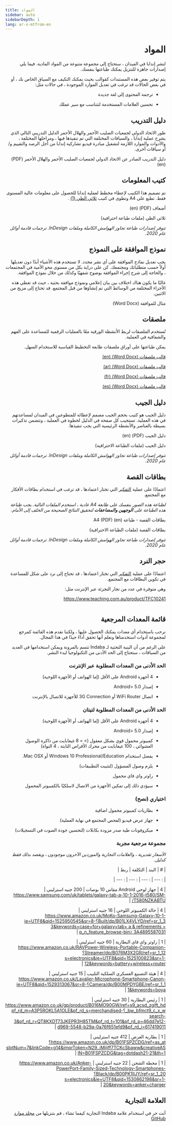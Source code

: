 ```yaml
---
title: المواد
sidebar: auto
sidebarDepth: 1
lang: ar-x-mtfrom-en
---
```

<h1 style=";text-align:right;direction:rtl"> المواد </h1> 

<Leader> 

<p style=";text-align:right;direction:rtl"> لنشر إندابا في الميدان ، ستحتاج إلى مجموعة متنوعة من المواد المادية. فيما يلي إصدارات جاهزة للتنزيل يمكنك طباعتها بنفسك. </p> 


<p style=";text-align:right;direction:rtl"> يتم توفير بعض هذه المستندات كقوالب بحيث يمكنك التكيف مع السياق الخاص بك ، أو في بعض الحالات قد ترغب في تعديل الموارد الموجودة ، في حالات مثل: </p> 

<ul style=";text-align:right;direction:rtl"><li style=";text-align:right;direction:rtl"> ترجمة المحتوى إلى لغة جديدة </li></ul> 
<ul style=";text-align:right;direction:rtl"><li style=";text-align:right;direction:rtl"> تحسين العلامات المستخدمة لتتناسب مع سير عملك </li></ul> 

</Leader> 

<h2 style=";text-align:right;direction:rtl"> دليل التدريب </h2> 

<p style=";text-align:right;direction:rtl"> طور الاتحاد الدولي لجمعيات الصليب الأحمر والهلال الأحمر الدليل التدريبي التالي الذي يشرح عملية إندابا ، والسياقات المختلفة التي تم تنفيذها فيها ، ومراحلها المختلفة ، والأدوات والموارد اللازمة لتشغيل مبادرة فيديو تشاركية إندابا من أجل الرصد والتقييم و/أو سياقات أخرى. </p> 

<p style=";text-align:right;direction:rtl"><RedCross example="false" href="https://github.com/our-story-media/ourstory-resources/raw/master/field-materials/manual/ifrc-manual.pdf"> دليل التدريب الصادر عن الاتحاد الدولي لجمعيات الصليب الأحمر والهلال الأحمر (PDF) (en) </RedCross></p> 

<h2 style=";text-align:right;direction:rtl"> كتيب المعلومات </h2> 

<p style=";text-align:right;direction:rtl"> تم تصميم هذا الكتيب لإعطاء مخطط لعملية إندابا للحصول على معلومات عالية المستوى فقط. تطبع على A4 وتطوى في كتيب <a href="https://en.wikipedia.org/wiki/Brochure#/media/File:Folding.svg">ثلاثي الطي (1)</a> . </p> 

<p style=";text-align:right;direction:rtl"><DownloadLink type="danger" url="https://github.com/our-story-media/ourstory-resources/raw/master/field-materials/booklet/brochure-en.pdf"> أضعاف (PDF) (en) </DownloadLink></p> 

<p style=";text-align:right;direction:rtl"><DownloadLink  url="https://github.com/our-story-media/ourstory-resources/tree/master/field-materials/booklet/"> ثلاثي الطي (ملفات طباعة احترافية) </DownloadLink></p> 

<p style=";text-align:right;direction:rtl"> <em>تتوفر إصدارات طباعة تجاوز الهوامش الكاملة وملفات InDesign. ترجمات قادمة أوائل عام 2020.</em> </p> 

<!-- <el-dropdown split-button type="danger"><a href="https://github.com/our-story-media/ourstory-resources/blob/master/field-materials/booklet/brochure-en.pdf">Information Pamphlet (PDF) (en)</a> --> 
<!-- <el-dropdown-menu slot="dropdown"> --> 
<!-- <el-dropdown-item><a href="https://github.com/our-story-media/ourstory-resources/blob/master/field-materials/booklet/brochure-en.pdf">Information Pamphlet (ar)</a></el-dropdown-item> --> 
<!-- <el-dropdown-item><a href="https://github.com/our-story-media/ourstory-resources/blob/master/materials/booklet/brochure-fr.pdf">Information Pamphlet (fr)</a></el-dropdown-item> --> 
<!-- <el-dropdown-item><a href="https://github.com/our-story-media/ourstory-resources/blob/master/materials/booklet/brochure-es.pdf">Information Pamphlet (es)</a></el-dropdown-item> --> 
<!-- </el-dropdown-menu> --> 
<!-- </el-dropdown> --> 


<!-- <DownloadLink url="https://github.com/our-story-media/ourstory-resources/tree/master/branding/booklet/">InDesign Files</DownloadLink> --> 

<!-- COMING SOON --> 

<h2 style=";text-align:right;direction:rtl"> نموذج الموافقة على النموذج </h2> 

<p style=";text-align:right;direction:rtl"> يجب تعديل نماذج الموافقة على أي نشر محدد. لا تستخدم هذه الأشياء أبدًا دون تعديلها أولاً حسب متطلباتك ومجتمعك. كن على دراية بكل من مستوى محو الأمية في المجتمعات ، والحاجة إلى شرح إجراء الموافقة بوضوح شفهيًا وكذلك من خلال نموذج الموافقة. </p> 

<p style=";text-align:right;direction:rtl"> غالبًا ما يكون هناك اختلاف بين <span class="code">بيان إعلامي ونموذج</span> <span class="code">موافقة بحثية</span> ، حيث قد تغطي هذه الأجزاء المختلفة من الوسائط التي تم إنشاؤها من قبل المجتمع. قد تحتاج إلى مزيج من الاثنين. </p> 

<p style=";text-align:right;direction:rtl"><DownloadLink type="danger" url="https://github.com/our-story-media/ourstory-resources/raw/master/field-materials/consent/consent-template.docx"> مثال للموافقة (Word Docx) </DownloadLink></p> 

<h2 style=";text-align:right;direction:rtl"> ملصقات </h2> 

<p style=";text-align:right;direction:rtl"> تُستخدم الملصقات لربط الأنشطة الورقية معًا بالعمليات الرقمية للمساعدة على الفهم والشفافية في العملية. </p> 

<p style=";text-align:right;direction:rtl"> يمكن طباعتها على أوراق ملصقات طابعة التخطيط القياسية للاستخدام السهل. </p> 

<!-- <DownloadLink type="danger" url="//stickers.pdf">Stickers PDF</DownloadLink> --> 

<p style=";text-align:right;direction:rtl"><el-dropdown split-button type="danger"> <a href="https://github.com/our-story-media/ourstory-resources/raw/master/field-materials/stickers/L7163-oecd-stickers-template-en.docx">قالب ملصقات (Word Docx) (en)</a> </p> 
<el-dropdown-menu slot="dropdown"> 
<p style=";text-align:right;direction:rtl"><el-dropdown-item> <a href="https://github.com/our-story-media/ourstory-resources/raw/master/field-materials/stickers/L7163-oecd-stickers-template-ar.docx">قالب ملصقات (Word Docx) (ar)</a> </el-dropdown-item></p> 
<p style=";text-align:right;direction:rtl"><el-dropdown-item> <a href="https://github.com/our-story-media/ourstory-resources/raw/master/field-materials/stickers/L7163-oecd-stickers-template-fr.docx">قالب ملصقات (Word Docx) (fr)</a> </el-dropdown-item></p> 
<p style=";text-align:right;direction:rtl"><el-dropdown-item> <a href="https://github.com/our-story-media/ourstory-resources/raw/master/field-materials/stickers/L7163-oecd-stickers-template-es.docx">قالب ملصقات (Word Docx) (es)</a> </el-dropdown-item></p> 
</el-dropdown-menu> 
</el-dropdown> 

<h2 style=";text-align:right;direction:rtl"> دليل الجيب </h2> 

<p style=";text-align:right;direction:rtl"> دليل الجيب هو كتيب بحجم الجيب مصمم لإعطائه للمتطوعين في الميدان لمساعدتهم في هذه العملية. تستجيب كل صفحة في الدليل لخطوة في العملية ، وتتضمن تذكيرات بسيطة بالعناصر والأنشطة الرئيسية التي يجب تنفيذها. </p> 


<p style=";text-align:right;direction:rtl"><DownloadLink type="danger" url="https://github.com/our-story-media/ourstory-resources/raw/master/field-materials/field-guide/field-guide-selfprint-en.pdf"> دليل الجيب (PDF) (en) </DownloadLink></p> 

<p style=";text-align:right;direction:rtl"><DownloadLink  url="https://github.com/our-story-media/ourstory-resources/tree/master/field-materials/field-guide/"> دليل الجيب (ملفات الطباعة الاحترافية) </DownloadLink></p> 

<p style=";text-align:right;direction:rtl"> <em>تتوفر إصدارات طباعة تجاوز الهوامش الكاملة وملفات InDesign. ترجمات قادمة أوائل عام 2020.</em> </p> 

<h2 style=";text-align:right;direction:rtl"> بطاقات القصة </h2> 

<p style=";text-align:right;direction:rtl"> اعتمادًا على عملية <a href="/ar/guide/ideation/">التفكير</a> التي تختار اعتمادها ، قد ترغب في استخدام بطاقات الأفكار مع المجتمع. </p> 

<p style=";text-align:right;direction:rtl"> <em>لطباعة هذه الصور بنفسك على طابعة A4 عادية ، استخدم الملفات التالية. يجب طباعة هذه الطباعة على <strong>الوجهين</strong> <strong>والمضاعفات</strong> لتحقيق النتائج الصحيحة من الخلف إلى الأمام.</em> </p> 

<p style=";text-align:right;direction:rtl"><DownloadLink type="danger" url="https://github.com/our-story-media/ourstory-resources/raw/master/field-materials/story-cards/print-yourself/storycards-selfprint-en.pdf"> بطاقات القصة - طباعة A4 (PDF) (en) </DownloadLink></p> 

<p style=";text-align:right;direction:rtl"><DownloadLink  url="https://github.com/our-story-media/ourstory-resources/tree/master/field-materials/story-cards/print-professional"> بطاقات القصة (ملفات الطباعة الاحترافية) </DownloadLink></p> 

<p style=";text-align:right;direction:rtl"> <em>تتوفر إصدارات طباعة تجاوز الهوامش الكاملة وملفات InDesign. ترجمات قادمة أوائل عام 2020.</em> </p> 


<!-- *To send to a printer to get professionally printed playing cards, use the following:* --> 

<!-- <el-dropdown split-button type="danger"> <a href="https://github.com/our-story-media/ourstory-resources/raw/master/field-materials/story-cards/print-professional/storycards-marks-en.pdf">طباعة بطاقات العلامات (PDF) (en)</a> 
<el-dropdown-menu slot="dropdown"> 
<p style=";text-align:right;direction:rtl"><el-dropdown-item> <a href="https://github.com/our-story-media/ourstory-resources/raw/master/field-materials/story-cards/print-professional/storycards-marks-ar.pdf">طباعة بطاقات العلامات (PDF) (ar)</a> </el-dropdown-item></p> 
<p style=";text-align:right;direction:rtl"><el-dropdown-item> <a href="https://github.com/our-story-media/ourstory-resources/raw/master/field-materials/story-cards/print-professional/storycards-marks-fr.pdf">طباعة بطاقات العلامات (PDF) (fr)</a> </el-dropdown-item></p> 
<p style=";text-align:right;direction:rtl"><el-dropdown-item> <a href="https://github.com/our-story-media/ourstory-resources/raw/master/field-materials/story-cards/print-professional/storycards-marks-es.pdf">طباعة بطاقات العلامات (PDF) (es)</a> </el-dropdown-item></p> 
</el-dropdown-menu> 
<p style=";text-align:right;direction:rtl"></el-dropdown> -&gt; </p> 

<!-- To adjust the cards or add your own, use the [InDesign Files](https://github.com/our-story-media/ourstory-resources/tree/master/field-materials/story-cards/) --> 

<h2 style=";text-align:right;direction:rtl"> حجر النرد </h2> 

<p style=";text-align:right;direction:rtl"> اعتمادًا على عملية <a href="/ar/guide/ideation/">التفكير</a> التي تختار اعتمادها ، قد تحتاج إلى نرد على شكل للمساعدة في تكوين البطاقات مع المجتمع. </p> 

<p style=";text-align:right;direction:rtl"> وهي متوفرة في عدد من تجار التجزئة عبر الإنترنت مثل: </p> 

<p style=";text-align:right;direction:rtl"> <a href="https://www.teaching.com.au/product/TFC10241">https://www.teaching.com.au/product/TFC10241</a> </p> 

<p style=";text-align:right;direction:rtl"><img src="/imgs/dice.jpg" alt=""></p> 

<h2 style=";text-align:right;direction:rtl"> قائمة المعدات المرجعية </h2> 

<p style=";text-align:right;direction:rtl"> نرحب باستخدام أي معدات يمكنك الحصول عليها ، ولكننا نقدم هذه القائمة كمرجع لمجموعة أدوات استخدمناها ونعلم أنها تحقق أداءً جيدًا في هذا المجال. </p> 

<Tip> 

<p style=";text-align:right;direction:rtl"> على الرغم من أن البنية التحتية لـ Indaba تتسم بالمرونة ويمكن استخدامها في العديد من السياقات ، ستحتاج إلى الحد الأدنى من التكنولوجيا لبدء النشر. </p> 

</Tip> 

<h3 style=";text-align:right;direction:rtl"> الحد الأدنى من المعدات المطلوبة عبر الإنترنت </h3> 

<ul style=";text-align:right;direction:rtl"><li style=";text-align:right;direction:rtl"> 4 أجهزة Android على الأقل (إما الهواتف أو الأجهزة اللوحية) </li></ul> 
<ul style=";text-align:right;direction:rtl"><li style=";text-align:right;direction:rtl"> إصدار Android&gt; 5.0 </li></ul> 
<ul style=";text-align:right;direction:rtl"><li style=";text-align:right;direction:rtl"> اتصال WiFi Router أو 3G Connection للأجهزة للاتصال بالإنترنت </li></ul> 

<h3 style=";text-align:right;direction:rtl"> الحد الأدنى من المعدات المطلوبة لتيتان </h3> 

<ul style=";text-align:right;direction:rtl"><li style=";text-align:right;direction:rtl"> 4 أجهزة Android على الأقل (إما الهواتف أو الأجهزة اللوحية) </li></ul> 
<ul style=";text-align:right;direction:rtl"><li style=";text-align:right;direction:rtl"> إصدار Android&gt; 5.0 </li></ul> 
<ul style=";text-align:right;direction:rtl"><li style=";text-align:right;direction:rtl"> كمبيوتر محمول قوي بشكل معقول (&gt; = 8 غيغابايت من ذاكرة الوصول العشوائي ، 100 غيغابايت من محرك الأقراص الثابتة ، 4 النواة) </li></ul> 
<ul style=";text-align:right;direction:rtl"><li style=";text-align:right;direction:rtl"> يفضل استخدام Windows 10 Professional/Education أو Mac OSX. </li></ul> 
<ul style=";text-align:right;direction:rtl"><li style=";text-align:right;direction:rtl"> يلزم وصول المسؤول (لتثبيت التطبيقات) </li></ul> 
<ul style=";text-align:right;direction:rtl"><li style=";text-align:right;direction:rtl"> راوتر واي فاي محمول </li></ul> 
<ul style=";text-align:right;direction:rtl"><li style=";text-align:right;direction:rtl"> سيؤدي ذلك إلى تمكين الأجهزة من الاتصال لاسلكيًا بالكمبيوتر المحمول </li></ul> 

<h3 style=";text-align:right;direction:rtl"> اختياري (نصح) </h3> 

<ul style=";text-align:right;direction:rtl"><li style=";text-align:right;direction:rtl"> بطاريات كمبيوتر محمول اضافية </li></ul> 
<ul style=";text-align:right;direction:rtl"><li style=";text-align:right;direction:rtl"> جهاز عرض فيديو (لفحص المجتمع في نهاية العملية) </li></ul> 
<ul style=";text-align:right;direction:rtl"><li style=";text-align:right;direction:rtl"> ميكروفونات طية صدر مزودة بكابلات (لتحسين جودة الصوت في التسجيلات) </li></ul> 

<h3 style=";text-align:right;direction:rtl"> مجموعة مرجعية مجربة </h3> 

<p style=";text-align:right;direction:rtl"> <em>الأسعار تقديرية ، والعلامات التجارية والموردين الآخرون موجودون ، ويقصد بذلك فقط كدليل.</em> </p> 

<p style=";text-align:right;direction:rtl"> | # | البند | التكلفة | ربط | </p> 
<p style=";text-align:right;direction:rtl"> | : --- | : --- | : --- | : --- | </p> 
<p style=";text-align:right;direction:rtl"> | 4 | جهاز لوحي Android مقاس 10 بوصات | 200 جنيه استرليني | <a href="https://www.samsung.com/uk/tablets/galaxy-tab-a-10-1-2016-t580/SM-T580NZKABTU/">https://www.samsung.com/uk/tablets/galaxy-tab-a-10-1-2016-t580/SM-T580NZKABTU/</a> | </p> 
<p style=";text-align:right;direction:rtl"> | 4 | حالة الكمبيوتر اللوحي | 16 جنيه استرليني | <a href="https://www.amazon.co.uk/MoKo-Samsung-Galaxy-10-1-Built/dp/B01LX4VLYD/ref=sr_1_3?ie=UTF8&amp;qid=1525950545&amp;sr=8-3&amp;keywords=case+for+galaxy+tab+a&amp;refinements=p_n_feature_browse-bin%3A4895587031">https://www.amazon.co.uk/MoKo-Samsung-Galaxy-10-1-Built/dp/B01LX4VLYD/ref=sr_1_3؟ie=UTF8&amp;qid=1525950545&amp;sr=8-3&amp;keywords=case+for+galaxy+tab+ a &amp; refinements = p_n_feature_browse-bin٪ 3A4895587031</a> | </p> 
<p style=";text-align:right;direction:rtl"> | 1 | راوتر واي فاي البطارية | 60 جنيه استرليني | <a href="https://www.amazon.co.uk/RAVPower-Wireless-Portable-Companion-Streamer/dp/B076M3X2GR/ref=sr_1_12?s=electronics&amp;ie=UTF8&amp;qid=1525100823&amp;sr=1-12&amp;keywords=battery+wireless+router">https://www.amazon.co.uk/RAVPower-Wireless-Portable-Companion-Streamer/dp/B076M3X2GR/ref=sr_1_12؟s=electronics&amp;ie=UTF8&amp;qid=1525100823&amp;sr=1-12&amp;keywords=battery+wireless+router</a> | </p> 
<p style=";text-align:right;direction:rtl"> | 4 | هيئة التصنيع العسكري السلكية التلبيب | 15 جنيه استرليني | <a href="https://www.amazon.co.uk/Lavalier-Microphone-Smartphone-Canon-Camera/dp/B00MPDYGBE/ref=sr_1_1?ie=UTF8&amp;qid=1529313067&amp;sr=8-1&amp;keywords=boya">https://www.amazon.co.uk/Lavalier-Microphone-Smartphone-Canon-Camera/dp/B00MPDYGBE/ref=sr_1_1؟ie=UTF8&amp;qid=1529313067&amp;sr=8-1&amp;keywords=boya</a> | </p> 
<p style=";text-align:right;direction:rtl"> | 1 | رئيس البطارية | 30 جنيه استرليني | <a href="https://www.amazon.co.uk/gp/product/B016MO90GW/ref=s9_acsd_zgift_hd_bw_bfmct9_c_x_w?pf_rd_m=A3P5ROKL5A1OLE&amp;pf_rd_s=merchandised-search-3&amp;pf_rd_r=QT8KXDT73JKEPR3H85TM&amp;pf_rd_t=101&amp;pf_rd_p=46dd7e12-d969-5548-b29a-0a76f651efd9&amp;pf_rd_i=617419011">https://www.amazon.co.uk/gp/product/B016MO90GW/ref=s9_acsd_zgift_hd_bw_bfmct9_c_x_w؟pf_rd_m=A3P5ROKL5A1OLE&amp;pf_rd_s=merchandised-search-3&amp;pf_rd_r=QT8KXDT73JKEPR3H85TM&amp;pf_rd_t=101&amp;pf_rd_p=46dd7e12-d969-5548-b29a-0a76f651efd9&amp;pf_rd_i=617419011</a> | </p> 
<p style=";text-align:right;direction:rtl"> | 1 | بطارية العرض | 412 جنيه استرليني | <a href="https://www.amazon.co.uk/dp/B01FSPZCDG/ref=as_at?slotNum=7&amp;linkCode=g14&amp;imprToken=N29..iMjijff7TCKcSbaww&amp;creativeASIN=B01FSPZCDG&amp;tag=dotdash21-21&amp;th=1">https://www.amazon.co.uk/dp/B01FSPZCDG/ref=as_at؟slotNum=7&amp;linkCode=g14&amp;imprToken=N29..iMjijff7TCKcSbaww&amp;creativeASIN=B01FSPZCDG&amp;tag=dotdash21-21&amp;th=1</a> | </p> 
<p style=";text-align:right;direction:rtl"> | 1 | محطة الشحن | 22 جنيه استرليني | <a href="https://www.amazon.co.uk/Anker-PowerPort-Family-Sized-Technology-Smartphones-Black/dp/B00PK1IIJY/ref=sr_1_20?s=electronics&amp;ie=UTF8&amp;qid=1530862198&amp;sr=1-20&amp;keywords=anker+charger">https://www.amazon.co.uk/Anker-PowerPort-Family-Sized-Technology-Smartphones-Black/dp/B00PK1IIJY/ref=sr_1_20؟s=electronics&amp;ie=UTF8&amp;qid=1530862198&amp;sr=1-20&amp;keywords=anker+charger</a> | </p> 


<h2 style=";text-align:right;direction:rtl"> العلامة التجارية </h2> 

<p style=";text-align:right;direction:rtl"> أنت حر في استخدام علامة Indaba التجارية كيفما تشاء ، قم بتنزيلها من <a href="https://github.com/our-story-media/ourstory-resources/tree/master/branding">مجلد موارد GitHub</a> </p> 
